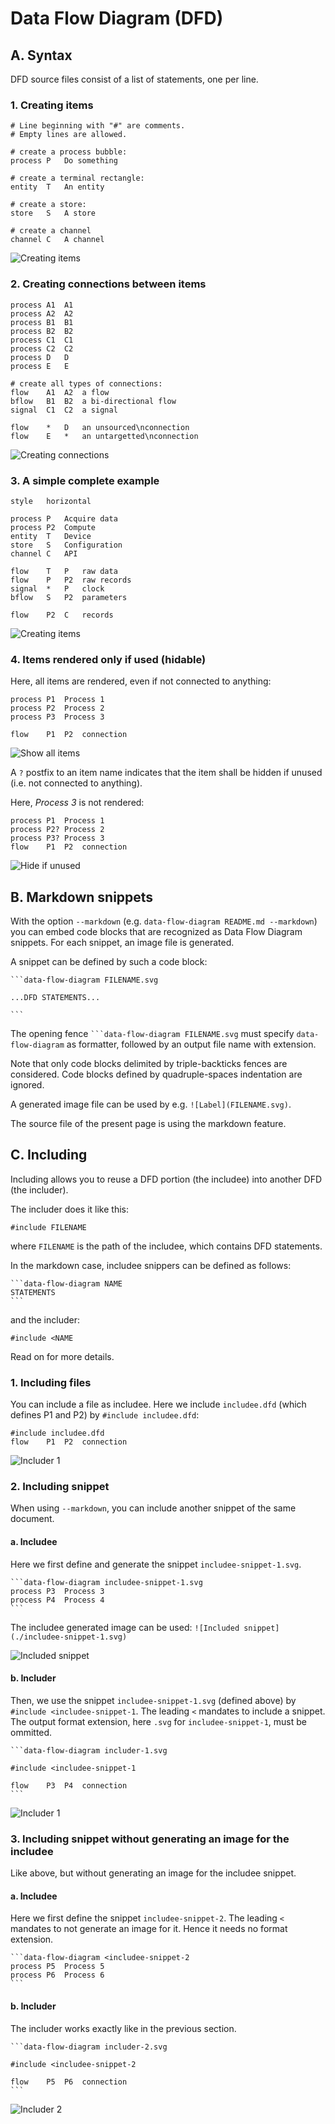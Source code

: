 # Data Flow Diagram (DFD)

## A. Syntax

DFD source files consist of a list of statements, one per line.
### 1. Creating items

```data-flow-diagram items.svg
# Line beginning with "#" are comments.
# Empty lines are allowed.

# create a process bubble:
process	P	Do something

# create a terminal rectangle:
entity	T	An entity

# create a store:
store	S	A store

# create a channel
channel	C	A channel
```
![Creating items](./items.svg)

### 2. Creating connections between items

```data-flow-diagram connections.svg
process	A1	A1
process	A2	A2
process	B1	B1
process	B2	B2
process	C1	C1
process	C2	C2
process D	D
process E	E

# create all types of connections:
flow	A1	A2	a flow
bflow	B1	B2	a bi-directional flow
signal	C1	C2	a signal

flow	*	D	an unsourced\nconnection
flow	E	*	an untargetted\nconnection
```
![Creating connections](./connections.svg)

### 3. A simple complete example
```data-flow-diagram complete-example.svg
style	horizontal

process	P	Acquire data
process	P2	Compute
entity	T	Device
store	S	Configuration
channel	C	API

flow	T	P	raw data
flow	P	P2	raw records
signal	*	P	clock
bflow	S	P2	parameters

flow	P2	C  	records
```
![Creating items](./complete-example.svg)

### 4. Items rendered only if used (hidable)

Here, all items are rendered, even if not connected to anything:

```data-flow-diagram show-all-items.svg
process	P1	Process 1
process	P2	Process 2
process	P3	Process 3

flow	P1	P2	connection
```
![Show all items](./show-all-items.svg)

A `?` postfix to an item name indicates that the item shall be hidden if unused (i.e. not connected to anything).

Here, *Process 3* is not rendered:

```data-flow-diagram hide-if-unused.svg
process	P1	Process 1
process	P2?	Process 2
process	P3?	Process 3
flow	P1	P2	connection
```
![Hide if unused](./hide-if-unused.svg)

## B. Markdown snippets

With the option `--markdown` (e.g. `data-flow-diagram README.md --markdown`)
you can embed code blocks that are recognized as Data Flow Diagram snippets.
For each snippet, an image file is generated.

A snippet can be defined by such a code block:

    ```data-flow-diagram FILENAME.svg

    ...DFD STATEMENTS...

    ```

The opening fence ```` ```data-flow-diagram FILENAME.svg ```` must specify
`data-flow-diagram` as formatter, followed by an output file name with
extension.

Note that only code blocks delimited by triple-backticks fences are considered.
Code blocks defined by quadruple-spaces indentation are ignored.

A generated image file can be used by e.g. `![Label](FILENAME.svg)`.

The source file of the present page is using the markdown feature.

## C. Including

Including allows you to reuse a DFD portion (the includee) into another DFD
(the includer).

The includer does it like this:

    #include FILENAME

where `FILENAME` is the path of the includee, which contains DFD statements.

In the markdown case, includee snippers can be defined as follows:

    ```data-flow-diagram NAME
    STATEMENTS
    ```

and the includer:

    #include <NAME

Read on for more details.

### 1. Including files

You can include a file as includee. Here we include `includee.dfd`
(which defines P1 and P2) by `#include includee.dfd`:

```data-flow-diagram includer.svg
#include includee.dfd
flow	P1	P2	connection
```
![Includer 1](./includer.svg)

### 2. Including snippet

When using `--markdown`, you can include another snippet of the same document.

#### a. Includee

Here we first define and generate the snippet `includee-snippet-1.svg`.

    ```data-flow-diagram includee-snippet-1.svg
    process	P3	Process 3
    process	P4	Process 4
    ```

The includee generated image can be used: `![Included snippet](./includee-snippet-1.svg)`

![Included snippet](./includee-snippet-1.svg)
#### b. Includer

Then, we use the snippet `includee-snippet-1.svg` (defined above) by
`#include <includee-snippet-1`. The leading `<` mandates to include a
snippet. The output format extension, here `.svg` for `includee-snippet-1`,
must be ommitted.

    ```data-flow-diagram includer-1.svg

    #include <includee-snippet-1

    flow	P3	P4	connection
    ```
![Includer 1](./includer-1.svg)

### 3. Including snippet without generating an image for the includee

Like above, but without generating an image for the includee snippet.
#### a. Includee

Here we first define the snippet `includee-snippet-2`. The leading `<`
mandates to not generate an image for it. Hence it needs no format extension.

    ```data-flow-diagram <includee-snippet-2
    process	P5	Process 5
    process	P6	Process 6
    ```
#### b. Includer

The includer works exactly like in the previous section.

    ```data-flow-diagram includer-2.svg

    #include <includee-snippet-2

    flow	P5	P6	connection
    ```
![Includer 2](./includer-2.svg)
